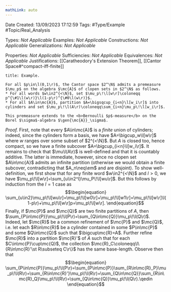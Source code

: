 ```yaml
---
mathLink: auto
---
```


<div class="topSpace"></div>

Date Created: 13/09/2023 17:12:59
Tags: #Type/Example #Topic/Real_Analysis

Types: <i>Not Applicable</i>
Examples: <i>Not Applicable</i>
Constructions: <i>Not Applicable</i>
Generalizations: <i>Not Applicable</i>

Properties: <i>Not Applicable</i>
Sufficiencies: <i>Not Applicable</i>
Equivalences: <i>Not Applicable</i>
Justifications: [[Caratheodory's Extension Theorem]], [[Cantor Space#^compact-iff-finite]]

``` ad-Example
title: Example.

For all $p\in\l(0,1\r)$, the Cantor space $2^\N$ admits a premeasure $\mu_p$ on the algebra $\mc{A}$ of clopen sets in $2^\N$ as follows.
* For all words $w\in2^{<\N}$, set $\mu_p\!\l[w\r]\coloneqq p^{\#1\l(w\r)}\l(1-p\r)^{\#0\l(w\r)}$.
* For all $A\in\mc{A}$, partition $A=\bigsqcup_{i<n}\l[w_i\r]$ into cylinders and set $\mu_p\!\l(A\r)\coloneqq\sum_{i<n}\mu_p\!\l[w_i\r]$.

This premeasure extends to the <b>Bernoulli $p$-measure</b> on the Borel $\sigma$-algebra $\gen{\mc{A}}_\sigma$.

```

<i>Proof.</i> First, note that every $A\in\mc{A}$ is a <i>finite</i> union of cylinders; indeed, since the cylinders form a basis, we have $A=\bigcup_w\l[w\r]$ where $w$ ranges over some subset of $2^{<\N}$. But $A$ is closed too, hence compact, so we have a finite subcover $A=\bigcup_{i<n}\l[w_i\r]$. It remains to check that $\mu\l(A\r)$ is well-defined and that it is countably additive. The latter is immediate, however, since no clopen set $A\in\mc{A}$ admits an infinite partition (otherwise we would obtain a finite subcover, contradicting that $A_n\neq\em$ and are disjoint). To show well-definition, we first show that for any finite word $w\in2^{<\N}$ and $l>0$, we have $\mu_p\!\l[w\r]=\sum_{u\in2^l}\mu_P\!\l[wu\r]$. But this follows by induction from the $l=1$ case as
$$\begin{equation}
    \sum_{u\in2}\mu_p\!\l[wu\r]=\mu_p\!\l[w0\r]+\mu_p\!\l[w1\r]=\mu_p\!\l[w\r]\l(1-p\r)+\mu_p\!\l[w\r]p=\mu_p\!\l[w\r].
\end{equation}$$
Finally, if $\mc{P}$ and $\mc{Q}$ are two finite partitions of $A$, then $\sum_{P\in\mc{P}}\mu_p\!\l(P\r)=\sum_{Q\in\mc{Q}}\mu_p\!\l(Q\r)$. Indeed, let $\mc{R}$ be a common refinement of $\mc{P}$ and $\mc{Q}$, i.e. let each $R\in\mc{R}$ be a cylinder contained in some $P\in\mc{P}$ and some $Q\in\mc{Q}$ such that $\bigcup\mc{R}=A$. Further refine $\mc{R}$ into a partition $\mc{R}'$ of $A$ such that for each $C\in\mc{P}\cup\mc{Q}$, the collection $\mc{R}_C\coloneqq\l\{R\in\mc{R}'\st R\subseteq C\r\}$ has the same base-length. Observe then that
$$\begin{equation}
    \sum_{P\in\mc{P}}\mu_p\!\l(P\r)=\sum_{P\in\mc{P}}\sum_{R\in\mc{R}_P}\mu_p\!\l(R\r)=\sum_{R\in\mc{R}'}\mu_p\!\l(R\r)=\sum_{Q\in\mc{Q}}\sum_{R\in\mc{R}_Q}\mu_p\!\l(R\r)=\sum_{Q\in\mc{Q}}\mu_p\!\l(Q\r).\qedin
\end{equation}$$
